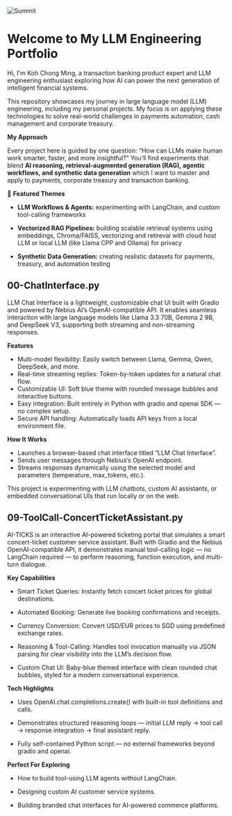 
![Summit](https://github.com/user-attachments/assets/cfde5967-1d90-476a-995d-066277f219d4)

 # Welcome to My LLM Engineering Portfolio

Hi, I'm Koh Chong Ming, a transaction banking product expert and LLM engineering enthusiast exploring how AI can power the next generation of intelligent financial systems.

This repository showcases my journey in large language model (LLM) engineering, including my personal projects. My focus is on applying these technologies to solve real-world challenges in payments automation, cash management and corporate treasury.

**My Approach**

Every project here is guided by one question: “How can LLMs make human work smarter, faster, and more insightful?” You’ll find experiments that blend **AI reasoning, retrieval-augmented generation (RAG), agentic workflows, and synthetic data generation** which I want to master and apply to payments, corporate treasury and transaction banking.

🚀 **Featured Themes**

- **LLM Workflows & Agents:** experimenting with LangChain, and custom tool-calling frameworks

- **Vectorized RAG Pipelines:** building scalable retrieval systems using embeddings, Chroma/FAISS, vectorizing and retireval with cloud host LLM or local LLM (like Llama CPP and Ollama) for privacy

- **Synthetic Data Generation:** creating realistic datasets for payments, treasury, and automation testing

## 00-ChatInterface.py

LLM Chat Interface is a lightweight, customizable chat UI built with Gradio and powered by Nebius AI’s OpenAI-compatible API.
It enables seamless interaction with large language models like Llama 3.3 70B, Gemma 2 9B, and DeepSeek V3, supporting both streaming and non-streaming responses.

**Features**

- Multi-model flexibility: Easily switch between Llama, Gemma, Qwen, DeepSeek, and more.
- Real-time streaming replies: Token-by-token updates for a natural chat flow.
- Customizable UI: Soft blue theme with rounded message bubbles and interactive buttons.
- Easy integration: Built entirely in Python with gradio and openai SDK — no complex setup.
- Secure API handling: Automatically loads API keys from a local environment file.

**How It Works**

- Launches a browser-based chat interface titled “LLM Chat Interface”.
- Sends user messages through Nebius’s OpenAI endpoint.
- Streams responses dynamically using the selected model and parameters (temperature, max_tokens, etc.).

This project is experimenting with LLM chatbots, custom AI assistants, or embedded conversational UIs that run locally or on the web.


## 09-ToolCall-ConcertTicketAssistant.py

AI-TICKS is an interactive AI-powered ticketing portal that simulates a smart concert-ticket customer service assistant.
Built with Gradio and the Nebius OpenAI-compatible API, it demonstrates manual tool-calling logic — no LangChain required — to perform reasoning, function execution, and multi-turn dialogue.

**Key Capabilities**

- Smart Ticket Queries: Instantly fetch concert ticket prices for global destinations.

- Automated Booking: Generate live booking confirmations and receipts.

- Currency Conversion: Convert USD/EUR prices to SGD using predefined exchange rates.

- Reasoning & Tool-Calling: Handles tool invocation manually via JSON parsing for clear visibility into the LLM’s decision flow.

- Custom Chat UI: Baby-blue themed interface with clean rounded chat bubbles, styled for a modern conversational experience.

**Tech Highlights**

- Uses OpenAI.chat.completions.create() with built-in tool definitions and calls.

- Demonstrates structured reasoning loops — initial LLM reply → tool call → response integration → final assistant reply.

- Fully self-contained Python script — no external frameworks beyond gradio and openai.

**Perfect For Exploring**

- How to build tool-using LLM agents without LangChain.

- Designing custom AI customer service systems.

- Building branded chat interfaces for AI-powered commerce platforms.
